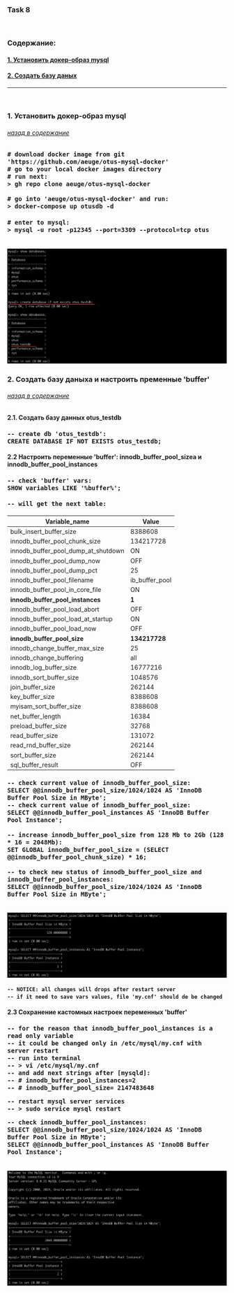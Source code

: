 <h3>Task 8</h3>
<br>

<h3><A name="содержание">Содержание:</A></h3>
<h4><A href="#get_docker_image">1. Установить докер-образ mysql</A></h4>
<h4><A href="#create-db">2. Создать базу даных</A></h4>
<hr>

<br>
<h3><A name="get_docker_image">1. Установить докер-образ mysql</A></h3>
<h6><A href="#содержание">назад в содержание</A></h6>

<h4><tt># download docker image from git 'https://github.com/aeuge/otus-mysql-docker' </tt><br>
<tt># go to your local docker images directory</tt><br>
<tt># run next:</tt><br>
<tt>> gh repo clone aeuge/otus-mysql-docker</tt><br>
<br>
<tt># go into 'aeuge/otus-mysql-docker' and run:</tt><br>
<tt>> docker-compose up otusdb -d</tt></h4>

<h4><tt># enter to mysql:</tt><br>
<tt>> mysql -u root -p12345 --port=3309 --protocol=tcp otus</tt></h4>
<br>
<img src="https://github.com/SolonnikovDV/otusDbProject/blob/master/task_9/screens/01_create_db.png">

<h3><A name="create-db">2. Создать базу даныхa и настроить пременные 'buffer'</A></h3>
<h6><A href="#содержание">назад в содержание</A></h6>

<h4>2.1. Создать базу данных otus_testdb</h4>
<h4><tt>-- create db 'otus_testdb':</tt><br>
<tt>CREATE DATABASE IF NOT EXISTS otus_testdb;</tt><h4>

<h4>2.2 Настроить переменные 'buffer': innodb_buffer_pool_sizea и innodb_buffer_pool_instances</h4>
<h4><tt>-- check 'buffer' vars:</tt><br>
<tt>SHOW variables LIKE '%buffer%';</tt></h4>
<h4><tt>-- will get the next table:</tt></h4>

| Variable_name                       | Value          |
|-------------------------------------|----------------|
| bulk_insert_buffer_size             | 8388608        |
| innodb_buffer_pool_chunk_size       | 134217728      |
| innodb_buffer_pool_dump_at_shutdown | ON             |
| innodb_buffer_pool_dump_now         | OFF            |
| innodb_buffer_pool_dump_pct         | 25             |
| innodb_buffer_pool_filename         | ib_buffer_pool |
| innodb_buffer_pool_in_core_file     | ON             |
| **innodb_buffer_pool_instances**    | **1**          |
| innodb_buffer_pool_load_abort       | OFF            |
| innodb_buffer_pool_load_at_startup  | ON             |
| innodb_buffer_pool_load_now         | OFF            |
| **innodb_buffer_pool_size**         | **134217728**  |
| innodb_change_buffer_max_size       | 25             |
| innodb_change_buffering             | all            |
| innodb_log_buffer_size              | 16777216       |
| innodb_sort_buffer_size             | 1048576        |
| join_buffer_size                    | 262144         |
| key_buffer_size                     | 8388608        |
| myisam_sort_buffer_size             | 8388608        |
| net_buffer_length                   | 16384          |
| preload_buffer_size                 | 32768          |
| read_buffer_size                    | 131072         |
| read_rnd_buffer_size                | 262144         |
| sort_buffer_size                    | 262144         |
| sql_buffer_result                   | OFF            |

<h4><tt>-- check current value of innodb_buffer_pool_size:</tt><br>
<tt>SELECT @@innodb_buffer_pool_size/1024/1024 AS 'InnoDB Buffer Pool Size in MByte';</tt><br>
<tt>-- check current value of innodb_buffer_pool_size:</tt><br>
<tt>SELECT @@innodb_buffer_pool_instances AS 'InnoDB Buffer Pool Instance';</tt><br>
<br>
<tt>-- increase innodb_buffer_pool_size from 128 Mb to 2Gb (128 * 16 = 2048Mb):</tt><br>
<tt>SET GLOBAL innodb_buffer_pool_size = (SELECT @@innodb_buffer_pool_chunk_size) * 16;</tt><br>
<br>
<tt>-- to check new status of innodb_buffer_pool_size and innodb_buffer_pool_instances:</tt><br>
<tt>SELECT @@innodb_buffer_pool_size/1024/1024 AS 'InnoDB Buffer Pool Size in MByte';</tt><br>
<br>
<br>
<img src="https://github.com/SolonnikovDV/otusDbProject/blob/master/task_9/screens/03_buffer_pool_size_and_instance.png">

**```-- NOTICE: all changes will drops after restart server```** 
<br>
**```-- if it need to save vars values, file 'my.cnf' should de be changed```**

<h4>2.3 Сохранение кастомных настроек переменных 'buffer' </h4>
<h4><tt>-- for the reason that innodb_buffer_pool_instances is a read only variable</tt><br>
<tt>-- it could be changed only in /etc/mysql/my.cnf with server restart</tt><br>
<tt>-- run into terminal</tt><br>
<tt>-- > vi /etc/mysql/my.cnf</tt><br>
<tt>-- and add next strings after [mysqld]:</tt><br>
<tt>-- # innodb_buffer_pool_instances=2</tt><br>
<tt>-- # innodb_buffer_pool_size= 2147483648</tt><br>

<tt>-- restart mysql server services</tt><br>
<tt>-- > sudo service mysql restart</tt><br>

<tt>-- check innodb_buffer_pool_instances:</tt><br>
<tt>SELECT @@innodb_buffer_pool_size/1024/1024 AS 'InnoDB Buffer Pool Size in MByte';</tt><br>
<tt>SELECT @@innodb_buffer_pool_instances AS 'InnoDB Buffer Pool Instance';</tt></h4>
<br>
<img src="https://github.com/SolonnikovDV/otusDbProject/blob/master/task_9/screens/04_changing_my.conf.png">
